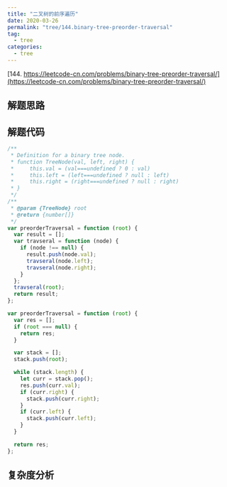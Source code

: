 ```yaml
---
title: "二叉树的前序遍历"
date: 2020-03-26
permalink: "tree/144.binary-tree-preorder-traversal"
tag:
  - tree
categories:
  - tree
---
```


[144. https://leetcode-cn.com/problems/binary-tree-preorder-traversal/](https://leetcode-cn.com/problems/binary-tree-preorder-traversal/)

## 解题思路

## 解题代码

```js
/**
 * Definition for a binary tree node.
 * function TreeNode(val, left, right) {
 *     this.val = (val===undefined ? 0 : val)
 *     this.left = (left===undefined ? null : left)
 *     this.right = (right===undefined ? null : right)
 * }
 */
/**
 * @param {TreeNode} root
 * @return {number[]}
 */
var preorderTraversal = function (root) {
  var result = [];
  var travseral = function (node) {
    if (node !== null) {
      result.push(node.val);
      travseral(node.left);
      travseral(node.right);
    }
  };
  travseral(root);
  return result;
};

var preorderTraversal = function (root) {
  var res = [];
  if (root === null) {
    return res;
  }

  var stack = [];
  stack.push(root);

  while (stack.length) {
    let curr = stack.pop();
    res.push(curr.val);
    if (curr.right) {
      stack.push(curr.right);
    }
    if (curr.left) {
      stack.push(curr.left);
    }
  }

  return res;
};
```

## 复杂度分析
